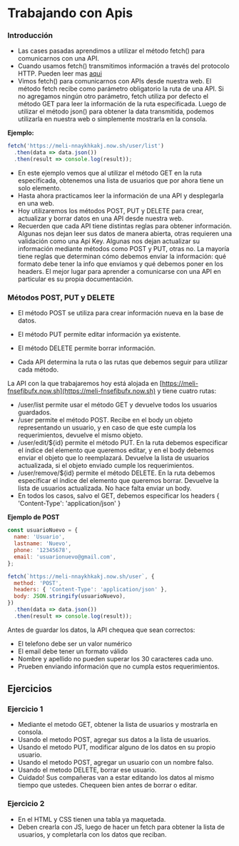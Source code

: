 # Trabajando con Apis

### Introducción
* Las cases pasadas aprendimos a utilizar el método fetch() para comunicarnos con una API. 
* Cuando usamos fetch() transmitimos información a través del protocolo HTTP. Pueden leer mas [aqui](https://github.com/Ada-IT/bootcamp-frontend/tree/master/00_internet-http)
* Vimos fetch() para comunicarnos con APIs desde nuestra web. El método fetch recibe como parámetro obligatorio la ruta de una API. Si no agregamos ningún otro parámetro, fetch utiliza por defecto el método GET para leer la información de la ruta especificada. Luego de utilizar el método json() para obtener la data transmitida, podemos utilizarla en nuestra web o simplemente mostrarla en la consola. 

**Ejemplo:**
```js
fetch('https://meli-nnaykhkakj.now.sh/user/list')
  .then(data => data.json())
  .then(result => console.log(result));
```

* En este ejemplo vemos que al utilizar el método GET en la ruta especificada, obtenemos una lista de usuarios que por ahora tiene un solo elemento. 
* Hasta ahora practicamos leer la información de una API y desplegarla en una web. 
* Hoy utilizaremos los métodos POST, PUT y DELETE para crear, actualizar y borrar datos en una API desde nuestra web. 
* Recuerden que cada API tiene distintas reglas para obtener información. Algunas nos dejan leer sus datos de manera abierta, otras requieren una validación como una Api Key. Algunas nos dejan actualizar su información mediante métodos como POST y PUT, otras no. La mayoría tiene reglas que determinan cómo debemos enviar la información: qué formato debe tener la info que enviamos y qué debemos poner en los headers. El mejor lugar para aprender a comunicarse con una API en particular es su propia documentación.   

### Métodos POST, PUT y DELETE

* El método POST se utiliza para crear información nueva en la base de datos. 
* El método PUT permite editar información ya existente. 
* El método DELETE permite borrar información. 

* Cada API determina la ruta o las rutas que debemos seguir para utilizar cada método. 

La API con la que trabajaremos hoy está alojada en [https://meli-fnsefibufx.now.sh](https://meli-fnsefibufx.now.sh) y tiene cuatro rutas:

* /user/list permite usar el método GET y devuelve todos los usuarios guardados. 
* /user permite el método POST. Recibe en el body un objeto representando un usuario, y en caso de que este cumpla los requerimientos, devuelve el mismo objeto. 
* /user/edit/${id} permite el método PUT. En la ruta debemos especificar el índice del elemento que queremos editar, y en el body debemos enviar el objeto que lo reemplazará. Devuelve la lista de usuarios actualizada, si el objeto enviado cumple los requerimientos. 
* /user/remove/${id} permite el método DELETE. En la ruta debemos especificar el índice del elemento que queremos borrar. Devuelve la lista de usuarios actualizada. No hace falta enviar un body. 
* En todos los casos, salvo el GET, debemos especificar los headers { 'Content-Type': 'application/json' }


**Ejemplo de POST**
```js
const usuarioNuevo = {
  name: 'Usuario',
  lastname: 'Nuevo',
  phone: '12345678',
  email: 'usuarionuevo@gmail.com',
};

fetch(`https://meli-nnaykhkakj.now.sh/user`, {
  method: 'POST',
  headers: { 'Content-Type': 'application/json' },
  body: JSON.stringify(usuarioNuevo),
})
  .then(data => data.json())
  .then(result => console.log(result));
```

Antes de guardar los datos, la API chequea que sean correctos:
* El telefono debe ser un valor numérico
* El email debe tener un formato válido
* Nombre y apellido no pueden superar los 30 caracteres cada uno. 
* Prueben enviando información que no cumpla estos requerimientos. 


## Ejercicios

### Ejercicio 1

* Mediante el metodo GET, obtener la lista de usuarios y mostrarla en consola. 
* Usando el metodo POST, agregar sus datos a la lista de usuarios. 
* Usando el metodo PUT, modificar alguno de los datos en su propio usuario. 
* Usando el metodo POST, agregar un usuario con un nombre falso. 
* Usando el metodo DELETE, borrar ese usuario. 
* Cuidado! Sus compañeras van a estar editando los datos al mismo tiempo que ustedes. Chequeen bien antes de borrar o editar. 


### Ejercicio 2

* En el HTML y CSS tienen una tabla ya maquetada. 
* Deben crearla con JS, luego de hacer un fetch para obtener la lista de usuarios, y completarla con los datos que reciban. 
